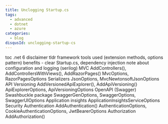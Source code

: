 ```yaml
---
title: Unclogging Startup.cs
tags:
  - advanced
  - dotnet
  - azure
categories:
  - blog
disqusId: unclogging-startup-cs
---
```


toc
    .net 6 disclaimer
    tldr
    framework tools used (extension methods, options pattern)
      benefits - clear Startup.cs, dependency injection
    note about configuration and logging (serilog)
    MVC
      AddControllers(), AddControllersWithViews(), AddRazorPages()
      MvcOptions, RazorPagesOptions
      Serializers
        JsonOptions, MvcNewtonsoftJsonOptions
    API Versioning
      AddVersionedApiExplorer(), AddApiVersioning()
      ApiExplorerOptions, ApiVersioningOptions
    OpenAPI (Swagger)
      Swashbuckle package
      SwaggerGenOptions, SwaggerOptions, SwaggerUIOptions
    Application insights
      ApplicationInsightsServiceOptions
    Security
      Authentication
        AddAuthentication()
        AuthenticationOptions, CookieAuthenticationOptions, JwtBearerOptions
      Authorization
        AddAuthorization()
<!-- more -->